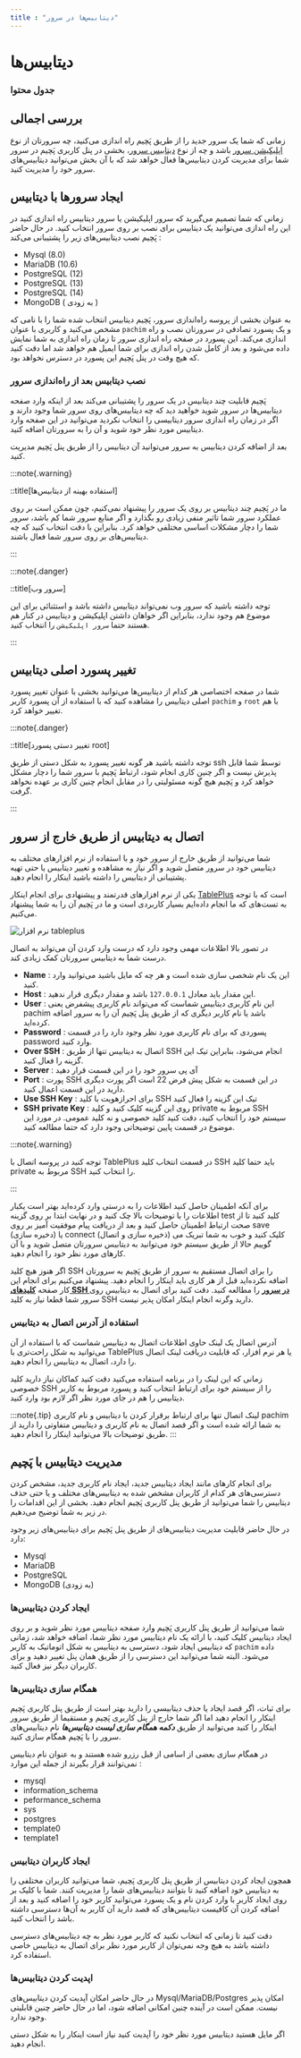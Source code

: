 ```yaml
---
title : "دیتابیس‌ها در سرور"
---
```


# دیتابیس‌ها 

### جدول محتوا

## بررسی اجمالی

زمانی که شما یک سرور جدید را از طریق پَچیم راه اندازی می‌کنید، چه سرورتان از نوع [اپلیکیشن سرور](/servers/types#سرور-اپلیکیشن) باشد و چه از نوع [دیتابیس سرور](/servers/types#سرور-دیتابیس)، بخشی در پنل کاربری پَچیم در سرور شما برای مدیریت کردن دیتابیس‌ها فعال خواهد شد که با آن بخش می‌توانید دیتابیس‌های سرور خود را مدیریت کنید.

## ایجاد سرورها با دیتابیس 

زمانی که شما تصمیم می‌گیرید که سرور اپلیکیشن یا سرور دیتابیس راه اندازی کنید در این راه اندازی می‌توانید یک دیتابیس برای نصب بر روی سرور انتخاب کنید. در حال حاضر پَچیم نصب دیتابیس‌های زیر را پشتیبانی می‌کند : 

- Mysql (8.0)
- MariaDB (10.6)
- PostgreSQL (12)
- PostgreSQL (13)
- PostgreSQL (14)
- MongoDB ( به زودی )

به عنوان بخشی از پروسه راه‌اندازی سرور، پَچیم دیتابیس انتخاب شده شما را با نامی که مشخص می‌کنید و کاربری با عنوان `pachim` و یک پسورد تصادفی در سرورتان نصب و راه اندازی می‌کند. این پسورد در صفحه راه اندازی سرور تا زمان راه اندازی به شما نمایش داده می‌شود و بعد از کامل شدن راه اندازی برای شما ایمیل هم خواهد شد اما دقت کنید که هیچ وقت در پنل پَچیم این پسورد در دسترس نخواهد بود.

### نصب دیتابیس بعد از راه‌اندازی سرور 

پَچیم قابلیت چند دیتابیس در یک سرور را پشتیبانی می‌کند بعد از اینکه وارد صفحه دیتابیس‌ها در سرور شوید خواهید دید که چه دیتابیس‌های روی سرور شما وجود دارند و اگر در زمان راه اندازی سرور دیتابیسی را انتخاب نکردید می‌توانید در این صفحه وارد دیتابیس مورد نظر خود شوید و آن را به سرورتان اضافه کنید. 

بعد از اضافه کردن دیتابیس به سرور می‌توانید آن دیتابیس را از طریق پنل پَچیم مدیریت کنید. 

:::note{.warning}

::title[استفاده بهینه از دیتابیس‌ها]

ما در پَچیم چند دیتابیس بر روی یک سرور را پیشنهاد نمی‌کنیم، چون ممکن است بر روی عملکرد سرور شما تاثیر منفی زیادی رو بگذارد و اگر منابع سرور شما کم باشد، سرور شما را دچار مشکلات اساسی مختلفی خواهد کرد. بنابراین با دقت انتخاب کنید که چه دیتابیس‌های بر روی سرور شما فعال باشند.

:::

:::note{.danger}

::title[سرور وب]

توجه داشته باشید که سرور وب نمی‌تواند دیتابیس داشته باشد و استثنائی برای این موضوع هم وجود ندارد، بنابراین اگر خواهان داشتن اپلیکیشن و دیتابیس در کنار هم هستند حتما `سرور اپلیکیشن` را انتخاب کنید.

:::
## تغییر پسورد اصلی دیتابیس

شما در صفحه اختصاصی هر کدام از دیتابیس‌ها می‌توانید بخشی با عنوان تغییر پسورد اصلی دیتابیس را مشاهده کنید که با استفاده از آن پسورد کاربر `pachim` و `root` با هم تغییر خواهد کرد.

:::note{.danger}

::title[تغییر دستی پسورد root]

توجه داشته باشید هر گونه تغییر پسورد به شکل دستی از طریق ssh توسط شما قابل پذیرش نیست و اگر چنین کاری انجام شود، ارتباط پَچیم با سرور شما را دچار مشکل خواهد کرد و پَچیم هیچ گونه مسئولیتی را در مقابل انجام چنین کاری بر عهده نخواهد گرفت.

::: 

## اتصال به دیتابیس از طریق خارج از سرور

شما می‌توانید از طریق خارج از سرور خود و با استفاده از نرم افزارهای مختلف به دیتابیس خود در سرور متصل شوید و اگر نیاز به مشاهده و تغییر دیتابیس یا حتی تهیه پشتیبانی از دیتابیس را داشته باشید اینکار را انجام دهید.

یکی از نرم افزارهای قدرتمند و پیشنهادی برای انجام اینکار [TablePlus](https://tableplus.com/) است که با توجه به تست‌های که ما انجام داده‌ایم بسیار کاربردی است و ما در پَچیم آن را به شما پیشنهاد می‌کنیم. 

![نرم افزار tableplus](/img/tableplus.png)

در تصور بالا اطلاعات مهمی وجود دارد که درست وارد کردن آن می‌تواند به اتصال درست شما به دیتابیس سرورتان کمک زیادی کند.

- **Name** : این یک نام شخصی سازی شده است و هر چه که مایل باشید می‌توانید وارد کنید.
- **Host** : این مقدار باید معادل `127.0.0.1` باشد و مقدار دیگری قرار ندهید.
- **User** : این نام کاربری دیتابیس شماست که می‌تواند نام کاربری پیشفرض یعنی pachim باشد یا نام کاربر دیگری که از طریق پنل پَچیم آن را به سرور اضافه کرده‌اید.
- **Password** : پسوردی که برای نام کاربری مورد نظر وجود دارد را در قسمت password وارد کنید.
- **Over SSH** : اتصال به دیتابیس تنها از طریق SSH انجام می‌شود، بنابراین تیک این گزینه را فعال کنید.
- **Server** : آی پی سرور خود را در این قسمت قرار دهید
- **Port** : پورت SSH در این قسمت به شکل پیش فرض 22 است اگر پورت دیگری دارید در این قسمت اعمال کنید.
- **Use SSH Key** : برای احرازهویت با کلید SSH تیک این گزینه را فعال کنید 
- **SSH private Key** : روی این گزینه کلیک کنید و کلید private مربوط به SSH سیستم خود را انتخاب کنید، دقت کنید کلید خصوصی و نه کلید عمومی. در مورد این موضوع در قسمت پایین توضیحاتی وجود دارد که حتما مطالعه کنید.

:::note{.warning}

توجه کنید در پروسه اتصال با TablePlus در قسمت انتخاب کلید SSH باید حتما کلید private مربوط به SSH را انتخاب کنید.

:::

برای آنکه اطمینان حاصل کنید اطلاعات را به درستی وارد کرده‌اید بهتر است یکبار اطلاعات را با توضیحات بالا چک کنید و در نهایت ابتدا بر روی گزینه test کلید کنید تا از صحت ارتباط اطمینان حاصل کنید و بعد از دریافت پیام موفقیت آمیز بر روی save (دخیره سازی) یا connect (ذخیره سازی و اتصال) کلیک کنید و خوب به شما تبریک می گوییم حالا از طریق سیستم خود می‌توانید به دیتابیس سرورتان متصل شوید و با آن کارهای مورد نظر خود را انجام دهید. 

اگر هنوز هیچ کلید SSH را برای اتصال مستقیم به سرور از طریق پَچیم به سرورتان اضافه نکرده‌اید قبل از هر کاری باید اینکار را انجام دهید. پیشنهاد می‌کنیم برای انجام این کار صفحه [**کلیدهای SSH در سرور**](/servers/ssh) را مطالعه کنید. دقت کنید برای اتصال به دیتابیس روی سرور شما قطعا نیاز به کلید SSH دارید وگرنه انجام اینکار امکان پذیر نیست.



### استفاده از آدرس اتصال به دیتابیس 

آدرس اتصال یک لینک حاوی اطلاعات اتصال به دیتابیس شماست که با استفاده از آن می‌توانید به شکل راحت‌تری با TablePlus یا هر نرم افزار، که قابلیت دریافت لینک اتصال را دارد، اتصال به دیتابیس را انجام دهید.

زمانی که این لینک را در برنامه استفاده می‌کنید دقت کنید کماکان نیاز دارید کلید خصوصی SSH را از سیستم خود برای ارتباط انتخاب کنید و پسورد مربوط به کاربر دیتابیس را هم در جای مورد نظر اگر لازم بود وارد کنید.

:::note{.tip}
لینک اتصال تنها برای ارتباط برقرار کردن با دیتابیس و نام کاربری pachim به شما ارائه شده است و اگر قصد اتصال به نام کاربری و دیتابیس متفاوتی را دارید از طریق توضیحات بالا می‌توانید اینکار را انجام دهید.
:::


## مدیریت دیتابیس با پَچیم

برای انجام کارهای مانند ایجاد دیتابیس جدید، ایجاد نام کاربری جدید، مشخص کردن دسترسی‌های هر کدام از کاربران مشخص شده به دیتابیس‌های مختلف و یا حتی حذف دیتابیس را شما می‌توانید از طریق پنل کاربری پَچیم انجام دهید. بخشی از این اقدامات را در زیر به شما توضیح می‌دهیم.

در حال حاضر قابلیت مدیریت دیتابیس‌های از طریق پنل پَچیم برای دیتابیس‌های زیر وجود دارد‌:

- Mysql
- MariaDB
- PostgreSQL
- MongoDB (به زودی)

### ایجاد کردن دیتابیس‌ها 

شما می‌توانید از طریق پنل کاربری پَچیم وارد صفحه دیتابیس مورد نظر شوید و بر روی ایجاد دیتابیس کلیک کنید، با ارائه یک نام دیتابیس مورد نظر شما، اضافه خواهد شد، زمانی که دیتابیس ایجاد شود، دسترسی به دیتابیس به شکل اتوماتیک به کاربر `pachim` داده می‌شود. البته شما می‌توانید این دسترسی را از طریق همان پنل تغییر دهید و برای کاربران دیگر نیز فعال کنید. 

### همگام سازی دیتابیس‌ها 

برای ثبات، اگر قصد ایجاد یا حذف دیتابیسی را دارید بهتر است از طریق پنل کاربری پَچیم اینکار را انجام دهید اما اگر شما خارج از پنل کاربری پَچیم و مستقیما از طریق سرور اینکار را کنید می‌توانید از طریق **_دکمه همگام سازی لیست دیتابیس‌ها_** نام دیتابیس‌های سرور  را با پَچیم همگام سازی کنید.

در همگام سازی بعضی از اسامی از قبل رزرو شده هستند و به عنوان نام دیتابیس نمی‌توانند قرار بگیرند از جمله این موارد :

- mysql
- information_schema
- peformance_schema
- sys
- postgres
- template0
- template1

### ایجاد کاربران دیتابیس

همچون ایجاد کردن دیتابیس از طریق پنل کاربری پَچیم، شما می‌توانید کاربران مختلفی را به دیتابیس خود اضافه کنید تا بتوانند دیتابیس‌های شما را مدیریت کنند. شما با کلیک بر روی ایجاد کاربر با وارد کردن نام و یک پسورد می‌توانید کاربر خود را اضافه کنید و بعد از اضافه کردن آن کافیست دیتابیس‌های که قصد دارید آن کاربر به آن‌ها دسترسی داشته باشد را انتخاب کنید. 

دقت کنید تا زمانی که انتخاب نکنید که کاربر مورد نظر به چه دیتابیس‌های دسترسی داشته باشد به هیچ وجه نمی‌توان از کاربر مورد نظر برای اتصال به دیتابیس خاصی استفاده کرد. 

### اپدیت کردن دیتابیس‌ها 

در حال حاضر امکان آپدیت کردن دیتابیس‌های Mysql/MariaDB/Postgres امکان پذیر نیست. ممکن است در آینده چنین امکانی اضافه شود، اما در حال حاضر چنین قابلیتی وجود ندارد.

اگر مایل هستید دیتابیس مورد نظر خود را آپدیت کنید نیاز است اینکار را به شکل دستی انجام دهید.
